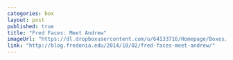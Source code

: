```yaml
---
categories: box
layout: post
published: true
title: "Fred Faces: Meet Andrew"
imageUrl: "https://dl.dropboxusercontent.com/u/64133716/Homepage/Boxes/hoop.jpg"
link: "http://blog.fredonia.edu/2014/10/02/fred-faces-meet-andrew/"
---
```



